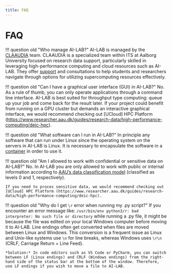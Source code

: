 ```yaml
---
title: FAQ
---
```


# FAQ

!!! question old "Who manage AI-LAB?"
    AI-LAB is managed by the [CLAAUDIA](https://www.researcher.aau.dk/contact/claaudia) team. CLAAUDIA is a specialized team within ITS at Aalborg University focused on research data support, particularly skilled in leveraging high-performance computing and cloud resources such as AI-LAB. They offer [support](/support) and consultations to help students and researchers navigate through options for utilizing supercomputing resources effectively.

!!! question old "Can I have a graphical user interface (GUI) in AI-LAB?"
    No. As a rule of thumb, you can only operate applications through a command line interface. AI-LAB is best suited for throughput type computing: queue up your job and come back for the result later. If your project could benefit from running on a GPU cluster but demands an interactive graphical interface, we would recommend checking out [UCloud] HPC Platform (https://www.researcher.aau.dk/guides/research-data/high-performance-computing/deic-hpc).

!!! question old "What software can I run in AI-LAB?"
    In principle any software that can run under Linux since the operating system on the servers in AI-LAB is Linux. It is necessary to encapsulate the software in a [container](/glossery/#container) in order to use it.

!!! question old "Am I allowed to work with confidential or sensitive data on AI-LAB?"
    No. In AI-LAB you are only allowed to work with public or internal information according to [AAU’s data classification model](https://www.security.aau.dk/data-classification/the-four-data-types-at-aau) (classified as levels 0 and 1, respectively).
    
    If you need to proces sensitive data, we would recommend checking out [UCloud] HPC Platform (https://www.researcher.aau.dk/guides/research-data/high-performance-computing/deic-hpc).

!!! question old "Why do I get `\r` error when running my .py script?"
    If you encounter an error message like: `/usr/bin/env python3/r: bad interpreter: No such file or directory` while running a .py file, it might be because the file was edited on your local Windows computer before moving it to AI-LAB. Line endings often get converted when files are moved between Linux and Windows. This conversion is a frequent issue as Linux and Unix-like systems use `\n` for line breaks, whereas Windows uses `\r\n` (CRLF, Carriage Return + Line Feed). 
    
    *Solution:* In code editors such as VS Code or PyCharm, you can switch between LF (Linux endings) and CRLF (Windows endings) from the right-hand side of the status bar at the bottom of the window. Therefore, use LF endings if you wish to move a file to AI-LAB.